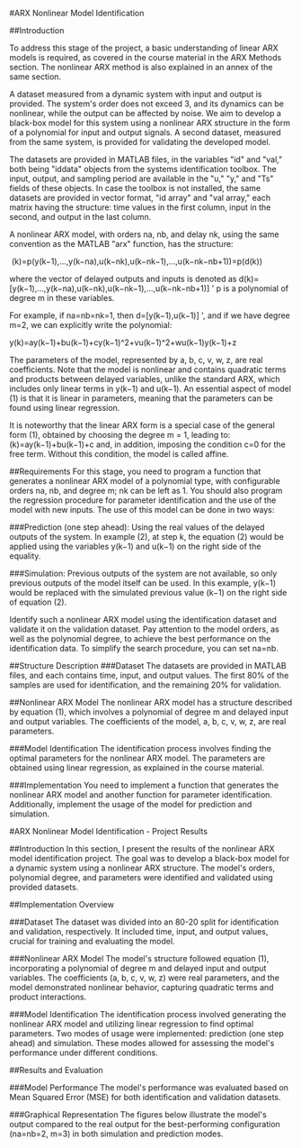 #ARX Nonlinear Model Identification

##Introduction

To address this stage of the project, a basic understanding of linear ARX models is required, as covered in the course material in the ARX Methods section. The nonlinear ARX method is also explained in an annex of the same section.

A dataset measured from a dynamic system with input and output is provided. The system's order does not exceed 3, and its dynamics can be nonlinear, while the output can be affected by noise. We aim to develop a black-box model for this system using a nonlinear ARX structure in the form of a polynomial for input and output signals. A second dataset, measured from the same system, is provided for validating the developed model.

The datasets are provided in MATLAB files, in the variables "id" and "val," both being "iddata" objects from the systems identification toolbox. The input, output, and sampling period are available in the "u," "y," and "Ts" fields of these objects. In case the toolbox is not installed, the same datasets are provided in vector format, "id array" and "val array," each matrix having the structure: time values in the first column, input in the second, and output in the last column.

A nonlinear ARX model, with orders na, nb, and delay nk, using the same convention as the MATLAB "arx" function, has the structure:

​
 (k)=p(y(k−1),…,y(k−na),u(k−nk),u(k−nk−1),…,u(k−nk−nb+1))=p(d(k))

where the vector of delayed outputs and inputs is denoted as 
d(k)=[y(k−1),…,y(k−na),u(k−nk),u(k−nk−1),…,u(k−nk−nb+1)] '
p is a polynomial of degree m in these variables.

For example, if na=nb=nk=1, then d=[y(k−1),u(k−1)] ', and if we have degree m=2, we can explicitly write the polynomial:

y(k)=ay(k−1)+bu(k−1)+cy(k−1)^2+vu(k−1)^2+wu(k−1)y(k−1)+z

The parameters of the model, represented by a, b, c, v, w, z, are real coefficients. Note that the model is nonlinear and contains quadratic terms and products between delayed variables, unlike the standard ARX, which includes only linear terms in y(k−1) and u(k−1). An essential aspect of model (1) is that it is linear in parameters, meaning that the parameters can be found using linear regression.

It is noteworthy that the linear ARX form is a special case of the general form (1), obtained by choosing the degree m = 1, leading to:
 (k)=ay(k−1)+bu(k−1)+c
and, in addition, imposing the condition c=0 for the free term. Without this condition, the model is called affine.

##Requirements
For this stage, you need to program a function that generates a nonlinear ARX model of a polynomial type, with configurable orders na, nb, and degree m; nk can be left as 1. You should also program the regression procedure for parameter identification and the use of the model with new inputs. The use of this model can be done in two ways:

###Prediction (one step ahead): Using the real values of the delayed outputs of the system. In example (2), at step k, the equation (2) would be applied using the variables y(k−1) and u(k−1) on the right side of the equality.

###Simulation: Previous outputs of the system are not available, so only previous outputs of the model itself can be used. In this example, y(k−1) would be replaced with the simulated previous value (k−1) on the right side of equation (2).

Identify such a nonlinear ARX model using the identification dataset and validate it on the validation dataset. Pay attention to the model orders, as well as the polynomial degree, to achieve the best performance on the identification data. To simplify the search procedure, you can set na=nb.

##Structure Description
###Dataset
The datasets are provided in MATLAB files, and each contains time, input, and output values. The first 80% of the samples are used for identification, and the remaining 20% for validation.

##Nonlinear ARX Model
The nonlinear ARX model has a structure described by equation (1), which involves a polynomial of degree m and delayed input and output variables. The coefficients of the model, a, b, c, v, w, z, are real parameters.

###Model Identification
The identification process involves finding the optimal parameters for the nonlinear ARX model. The parameters are obtained using linear regression, as explained in the course material.

###Implementation
You need to implement a function that generates the nonlinear ARX model and another function for parameter identification. Additionally, implement the usage of the model for prediction and simulation.


#ARX Nonlinear Model Identification - Project Results

##Introduction
In this section, I present the results of the nonlinear ARX model identification project. The goal was to develop a black-box model for a dynamic system using a nonlinear ARX structure. The model's orders, polynomial degree, and parameters were identified and validated using provided datasets.

##Implementation Overview

###Dataset
The dataset was divided into an 80-20 split for identification and validation, respectively. It included time, input, and output values, crucial for training and evaluating the model.

###Nonlinear ARX Model
The model's structure followed equation (1), incorporating a polynomial of degree m and delayed input and output variables. The coefficients (a, b, c, v, w, z) were real parameters, and the model demonstrated nonlinear behavior, capturing quadratic terms and product interactions.

###Model Identification
The identification process involved generating the nonlinear ARX model and utilizing linear regression to find optimal parameters. Two modes of usage were implemented: prediction (one step ahead) and simulation. These modes allowed for assessing the model's performance under different conditions.


##Results and Evaluation

###Model Performance
The model's performance was evaluated based on Mean Squared Error (MSE) for both identification and validation datasets.

###Graphical Representation
The figures below illustrate the model's output compared to the real output for the best-performing configuration (na=nb=2, m=3) in both simulation and prediction modes.
